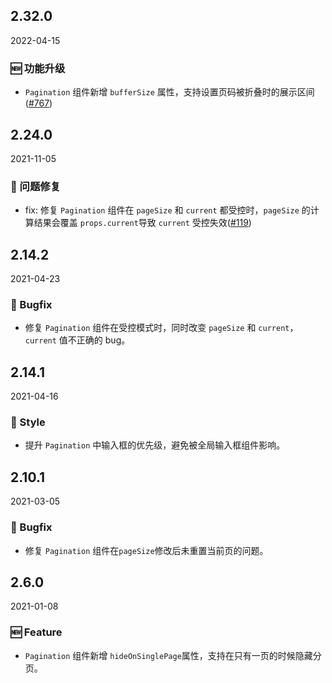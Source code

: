 ## 2.32.0

2022-04-15

### 🆕 功能升级

- `Pagination` 组件新增 `bufferSize` 属性，支持设置页码被折叠时的展示区间([#767](https://github.com/arco-design/arco-design/pull/767))

## 2.24.0

2021-11-05

### 🐛 问题修复

- fix: 修复 `Pagination` 组件在 `pageSize` 和 `current` 都受控时，`pageSize` 的计算结果会覆盖 `props.current`导致 `current` 受控失效([#119](https://github.com/arco-design/arco-design/pull/119))

## 2.14.2

2021-04-23

### 🐛 Bugfix

- 修复 `Pagination` 组件在受控模式时，同时改变 `pageSize` 和 `current`，`current` 值不正确的 bug。

## 2.14.1

2021-04-16

### 💅 Style

- 提升 `Pagination` 中输入框的优先级，避免被全局输入框组件影响。

## 2.10.1

2021-03-05

### 🐛 Bugfix

- 修复 `Pagination` 组件在`pageSize`修改后未重置当前页的问题。



## 2.6.0

2021-01-08

### 🆕 Feature

- `Pagination` 组件新增 `hideOnSinglePage`属性，支持在只有一页的时候隐藏分页。

